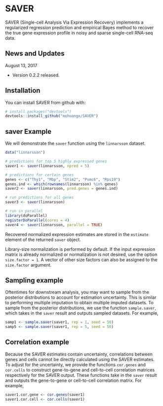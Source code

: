 # SAVER

SAVER (Single-cell Analysis Via Expression Recovery) implements a regularized regression prediction and empirical Bayes method to recover the true gene expression profile in noisy and sparse single-cell RNA-seq data.

## News and Updates
August 13, 2017
* Version 0.2.2 released.

## Installation

You can install SAVER from github with:

```R
# install.packages("devtools")
devtools::install_github("mohuangx/SAVER")
```

## saver Example

We will demonstrate the ```saver``` function using the ```linnarsson``` dataset.

```R
data("linnarsson")

# predictions for top 5 highly expressed genes
saver1 <- saver(linnarsson, npred = 5)

# predictions for certain genes
genes <- c("Thy1", "Mbp", "Stim2", "Psmc6", "Rps19")
genes.ind <- which(rownames(linnarsson) %in% genes)
saver2 <- saver(linnarsson, pred.genes = genes.ind)

# run predictions for all genes
saver3 <- saver(linnarsson)

# run in parallel
library(doParallel)
registerDoParallel(cores = 4)
saver4 <- saver(linnarsson, parallel = TRUE)
```

Recovered normalized expression estimates are stored in the ```estimate``` element of the returned ```saver``` object.

Library-size normalization is performed by default. If the input expression matrix is already normalized or normalization is not desired, use the option ```size.factor = 1```. A vector of other size factors can also be assigned to the ```size.factor``` argument.

## Sampling example

Oftentimes for downstream analysis, you may want to sample from the posterior distributions to account for estimation uncertainty. This is similar to performing multiple imputation to obtain multiple imputed datasets. To sample from the posterior distributions, we use the function ```sample.saver```, which takes in the ```saver``` result and outputs sampled datasets. For example,

```R
samp1 <- sample.saver(saver1, rep = 1, seed = 50)
samp5 <- sample.saver(saver1, rep = 5, seed = 50)
```

## Correlation example

Because the SAVER estimates contain uncertainty, correlations between genes and cells cannot be directly calculated using the SAVER estimates. To adjust for the uncertainty, we provide the functions ```cor.genes``` and ```cor.cells``` to construct gene-to-gene and cell-to-cell correlation matrices respectively for the SAVER output. These functions take in the ```saver``` result and outputs the gene-to-gene or cell-to-cell correlation matrix. For example,

```R
saver1.cor.gene <- cor.genes(saver1)
saver1.cor.cell <- cor.cells(saver1)
```




